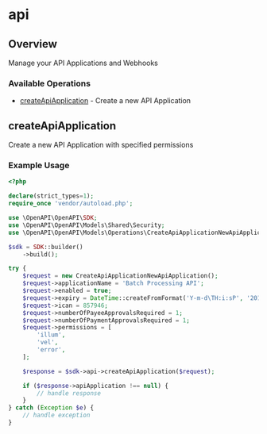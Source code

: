 # api

## Overview

Manage your API Applications and Webhooks

### Available Operations

* [createApiApplication](#createapiapplication) - Create a new API Application

## createApiApplication

Create a new API Application with specified permissions

### Example Usage

```php
<?php

declare(strict_types=1);
require_once 'vendor/autoload.php';

use \OpenAPI\OpenAPI\SDK;
use \OpenAPI\OpenAPI\Models\Shared\Security;
use \OpenAPI\OpenAPI\Models\Operations\CreateApiApplicationNewApiApplication;

$sdk = SDK::builder()
    ->build();

try {
    $request = new CreateApiApplicationNewApiApplication();
    $request->applicationName = 'Batch Processing API';
    $request->enabled = true;
    $request->expiry = DateTime::createFromFormat('Y-m-d\TH:i:sP', '2019-08-22T07:48:56.460Z');
    $request->ican = 857946;
    $request->numberOfPayeeApprovalsRequired = 1;
    $request->numberOfPaymentApprovalsRequired = 1;
    $request->permissions = [
        'illum',
        'vel',
        'error',
    ];

    $response = $sdk->api->createApiApplication($request);

    if ($response->apiApplication !== null) {
        // handle response
    }
} catch (Exception $e) {
    // handle exception
}
```
